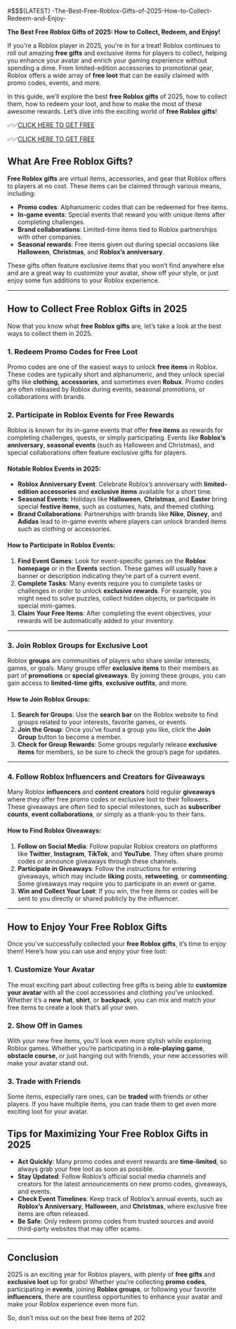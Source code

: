 #$$$(LATEST) -The-Best-Free-Roblox-Gifts-of-2025-How-to-Collect-Redeem-and-Enjoy-

 **The Best Free Roblox Gifts of 2025: How to Collect, Redeem, and Enjoy!**

If you're a Roblox player in 2025, you're in for a treat! Roblox continues to roll out amazing **free gifts** and exclusive items for players to collect, helping you enhance your avatar and enrich your gaming experience without spending a dime. From limited-edition accessories to promotional gear, Roblox offers a wide array of **free loot** that can be easily claimed with promo codes, events, and more. 

In this guide, we’ll explore the best **free Roblox gifts** of 2025, how to collect them, how to redeem your loot, and how to make the most of these awesome rewards. Let’s dive into the exciting world of **free Roblox gifts**!

✅✅[CLICK HERE TO GET FREE](https://tinyurl.com/f5a9kmyc)

✅✅[CLICK HERE TO GET FREE](https://tinyurl.com/f5a9kmyc)

## **What Are Free Roblox Gifts?**

**Free Roblox gifts** are virtual items, accessories, and gear that Roblox offers to players at no cost. These items can be claimed through various means, including:

- **Promo codes**: Alphanumeric codes that can be redeemed for free items.
- **In-game events**: Special events that reward you with unique items after completing challenges.
- **Brand collaborations**: Limited-time items tied to Roblox partnerships with other companies.
- **Seasonal rewards**: Free items given out during special occasions like **Halloween**, **Christmas**, and **Roblox’s anniversary**.

These gifts often feature exclusive items that you won’t find anywhere else and are a great way to customize your avatar, show off your style, or just enjoy some fun additions to your Roblox experience.

---

## **How to Collect Free Roblox Gifts in 2025**

Now that you know what **free Roblox gifts** are, let’s take a look at the best ways to collect them in 2025.

### **1. Redeem Promo Codes for Free Loot**

Promo codes are one of the easiest ways to unlock **free items** in Roblox. These codes are typically short and alphanumeric, and they unlock special gifts like **clothing**, **accessories**, and sometimes even **Robux**. Promo codes are often released by Roblox during events, seasonal promotions, or collaborations with brands.


### **2. Participate in Roblox Events for Free Rewards**

Roblox is known for its in-game events that offer **free items** as rewards for completing challenges, quests, or simply participating. Events like **Roblox’s anniversary**, **seasonal events** (such as Halloween and Christmas), and special collaborations often feature exclusive gifts for players.

#### **Notable Roblox Events in 2025:**

- **Roblox Anniversary Event**: Celebrate Roblox’s anniversary with **limited-edition accessories** and **exclusive items** available for a short time.
- **Seasonal Events**: Holidays like **Halloween**, **Christmas**, and **Easter** bring special **festive items**, such as costumes, hats, and themed clothing.
- **Brand Collaborations**: Partnerships with brands like **Nike**, **Disney**, and **Adidas** lead to in-game events where players can unlock branded items such as clothing or accessories.

#### **How to Participate in Roblox Events:**

1. **Find Event Games**: Look for event-specific games on the **Roblox homepage** or in the **Events** section. These games will usually have a banner or description indicating they’re part of a current event.
2. **Complete Tasks**: Many events require you to complete tasks or challenges in order to unlock **exclusive rewards**. For example, you might need to solve puzzles, collect hidden objects, or participate in special mini-games.
3. **Claim Your Free Items**: After completing the event objectives, your rewards will be automatically added to your inventory.

---

### **3. Join Roblox Groups for Exclusive Loot**

Roblox **groups** are communities of players who share similar interests, games, or goals. Many groups offer **exclusive items** to their members as part of **promotions** or **special giveaways**. By joining these groups, you can gain access to **limited-time gifts**, **exclusive outfits**, and more.

#### **How to Join Roblox Groups:**

1. **Search for Groups**: Use the **search bar** on the Roblox website to find groups related to your interests, favorite games, or events.
2. **Join the Group**: Once you’ve found a group you like, click the **Join Group** button to become a member.
3. **Check for Group Rewards**: Some groups regularly release **exclusive items** for members, so be sure to check the group’s page for updates.

---

### **4. Follow Roblox Influencers and Creators for Giveaways**

Many Roblox **influencers** and **content creators** hold regular **giveaways** where they offer free promo codes or exclusive loot to their followers. These giveaways are often tied to special milestones, such as **subscriber counts**, **event collaborations**, or simply as a thank-you to their fans.

#### **How to Find Roblox Giveaways:**

1. **Follow on Social Media**: Follow popular Roblox creators on platforms like **Twitter**, **Instagram**, **TikTok**, and **YouTube**. They often share promo codes or announce giveaways through these channels.
2. **Participate in Giveaways**: Follow the instructions for entering giveaways, which may include **liking** posts, **retweeting**, or **commenting**. Some giveaways may require you to participate in an event or game.
3. **Win and Collect Your Loot**: If you win, the free items or codes will be sent to you directly or shared publicly by the influencer.

---

## **How to Enjoy Your Free Roblox Gifts**

Once you’ve successfully collected your **free Roblox gifts**, it’s time to enjoy them! Here’s how you can use and enjoy your free loot:

### **1. Customize Your Avatar**
The most exciting part about collecting free gifts is being able to **customize your avatar** with all the cool accessories and clothing you’ve unlocked. Whether it’s a **new hat**, **shirt**, or **backpack**, you can mix and match your free items to create a look that’s all your own.

### **2. Show Off in Games**
With your new free items, you’ll look even more stylish while exploring Roblox games. Whether you’re participating in a **role-playing game**, **obstacle course**, or just hanging out with friends, your new accessories will make your avatar stand out.

### **3. Trade with Friends**
Some items, especially rare ones, can be **traded** with friends or other players. If you have multiple items, you can trade them to get even more exciting loot for your avatar.



## **Tips for Maximizing Your Free Roblox Gifts in 2025**

- **Act Quickly**: Many promo codes and event rewards are **time-limited**, so always grab your free loot as soon as possible.
- **Stay Updated**: Follow Roblox’s official social media channels and creators for the latest announcements on new promo codes, giveaways, and events.
- **Check Event Timelines**: Keep track of Roblox’s annual events, such as **Roblox’s Anniversary**, **Halloween**, and **Christmas**, where exclusive free items are often released.
- **Be Safe**: Only redeem promo codes from trusted sources and avoid third-party websites that may offer scams.

---

## **Conclusion**

2025 is an exciting year for Roblox players, with plenty of **free gifts** and **exclusive loot** up for grabs! Whether you’re collecting **promo codes**, participating in **events**, joining **Roblox groups**, or following your favorite **influencers**, there are countless opportunities to enhance your avatar and make your Roblox experience even more fun. 

So, don’t miss out on the best free items of 202
